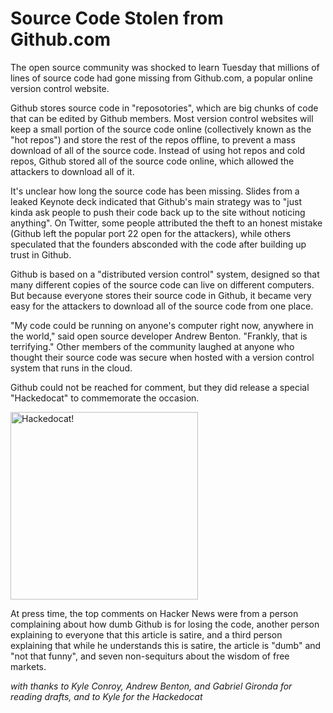 # Source Code Stolen from Github.com

The open source community was shocked to learn Tuesday that millions of lines
of source code had gone missing from Github.com, a popular online version
control website.

Github stores source code in "reposotories", which are big chunks of code that
can be edited by Github members. Most version control websites will keep a
small portion of the source code online (collectively known as the "hot repos")
and store the rest of the repos offline, to prevent a mass download of all of
the source code. Instead of using hot repos and cold repos, Github stored all
of the source code online, which allowed the attackers to download all of it.

It's unclear how long the source code has been missing. Slides from a leaked
Keynote deck indicated that Github's main strategy was to "just kinda ask
people to push their code back up to the site without noticing anything". On
Twitter, some people attributed the theft to an honest mistake (Github left
the popular port 22 open for the attackers), while others speculated that the
founders absconded with the code after building up trust in Github.

Github is based on a "distributed version control" system, designed so that
many different copies of the source code can live on different computers. But
because everyone stores their source code in Github, it became very easy for
the attackers to download all of the source code from one place.

"My code could be running on anyone's computer right now, anywhere in
the world," said open source developer Andrew Benton. "Frankly, that is
terrifying." Other members of the community laughed at anyone who thought their
source code was secure when hosted with a version control system that runs in
the cloud.

Github could not be reached for comment, but they did release a special
"Hackedocat" to commemorate the occasion.

<a href="https://kev.inburke.com/wp-content/uploads/2014/04/hackedocat.png"><img src="https://kev.inburke.com/wp-content/uploads/2014/04/hackedocat-300x300.png" alt="Hackedocat!" width="300" height="300" class="alignnone size-medium wp-image-3132" /></a>

At press time, the top comments on Hacker News were from a person complaining
about how dumb Github is for losing the code, another person explaining to
everyone that this article is satire, and a third person explaining that while
he understands this is satire, the article is "dumb" and "not that funny", and
seven non-sequiturs about the wisdom of free markets.

*with thanks to Kyle Conroy, Andrew Benton, and Gabriel Gironda for reading
drafts, and to Kyle for the Hackedocat*
